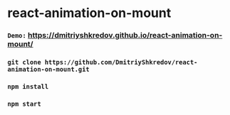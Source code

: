 # react-animation-on-mount

### `Demo:` https://dmitriyshkredov.github.io/react-animation-on-mount/

### `git clone https://github.com/DmitriyShkredov/react-animation-on-mount.git`

### `npm install`

### `npm start`

